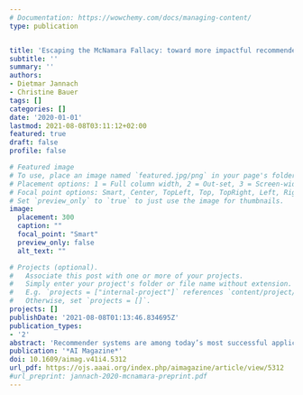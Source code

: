 ```yaml
---
# Documentation: https://wowchemy.com/docs/managing-content/
type: publication


title: 'Escaping the McNamara Fallacy: toward more impactful recommender systems research'
subtitle: ''
summary: ''
authors:
- Dietmar Jannach
- Christine Bauer
tags: []
categories: []
date: '2020-01-01'
lastmod: 2021-08-08T03:11:12+02:00
featured: true
draft: false
profile: false

# Featured image
# To use, place an image named `featured.jpg/png` in your page's folder.
# Placement options: 1 = Full column width, 2 = Out-set, 3 = Screen-width
# Focal point options: Smart, Center, TopLeft, Top, TopRight, Left, Right, BottomLeft, Bottom, BottomRight
# Set `preview_only` to `true` to just use the image for thumbnails.
image:
  placement: 300
  caption: ""
  focal_point: "Smart"
  preview_only: false
  alt_text: ""

# Projects (optional).
#   Associate this post with one or more of your projects.
#   Simply enter your project's folder or file name without extension.
#   E.g. `projects = ["internal-project"]` references `content/project/deep-learning/index.md`.
#   Otherwise, set `projects = []`.
projects: []
publishDate: '2021-08-08T01:13:46.834695Z'
publication_types:
- '2'
abstract: 'Recommender systems are among today’s most successful application areas of artificial intelligence. However, in the recommender systems research community, we have fallen prey to a McNamara fallacy to a worrying extent: In the majority of our research efforts, we rely almost exclusively on computational measures such as pre- diction accuracy, which are easier to make than applying other evaluation methods. However, it remains unclear whether small improvements in terms of such computational measures mat- ter greatly and whether they lead us to better systems in practice. A par- adigm shift in terms of our research culture and goals is therefore needed. We can no longer focus exclusively on abstract computational measures but must direct our attention to research questions that are more relevant and have more impact in the real world. In this work, we review the various ways of how recommender systems may cre- ate value; how they, positively or neg- atively, impact consumers, businesses, and the society; and how we can measure the resulting effects. Through our analyses, we identify a number of research gaps and propose ways of broadening and improving our meth- odology in a way that leads us to more impactful research in our field.'
publication: '*AI Magazine*'
doi: 10.1609/aimag.v41i4.5312
url_pdf: https://ojs.aaai.org/index.php/aimagazine/article/view/5312
#url_preprint: jannach-2020-mcnamara-preprint.pdf
---
```

